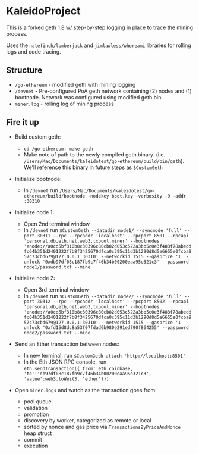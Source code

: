 # KaleidoProject
This is a forked geth 1.8 w/ step-by-step logging in place to trace the mining process. 

Uses the `natefinch/lumberjack` and `jimlawless/whereami` libraries for rolling logs and code tracing.

## Structure
* `/go-ethereum` - modified geth with mining logging
* `/devnet` - Pre-configured PoA geth network containing (2) nodes and (1) bootnode. Network was configured using modified geth bin.
* `miner.log` - rolling log of mining process

## Fire it up
* Build custom geth:
  * `cd /go-ethereum; make geth`
  * Make note of path to the newly compiled geth binary. (i.e. `/Users/Mac/Documents/kaleidotest/go-ethereum/build/bin/geth`). We'll reference this binary in future steps as `$CustomGeth`
* Initialize bootnode:
  * In `/devnet` run `/Users/Mac/Documents/kaleidotest/go-ethereum/build/bootnode -nodekey boot.key -verbosity -9 -addr :30310`
* Initialize node 1:
  * Open 2nd terminal window
  * In `/devnet` run `$CustomGeth --datadir node1/ --syncmode 'full' --port 30311 --rpc --rpcaddr 'localhost' --rpcport 8501 --rpcapi 'personal,db,eth,net,web3,txpool,miner' --bootnodes 'enode://a0cd5bf310b8c30396c80cb82d053c522a3bb5c0e3f483f78abeddfc64b351d2401222f7b8f3425670dfca0c395c11d3b1290d8d5e6655e0fcba957c73cbd679@127.0.0.1:30310' --networkid 1515 --gasprice '1' -unlock '0xdb97df08c187fb9c7f46b34b00200eaa95e321c3' --password node1/password.txt --mine`
* Initialize node 2:
  * Open 3rd terminal window
  * In `/devnet` run `$CustomGeth --datadir node2/ --syncmode 'full' --port 30312 --rpc --rpcaddr 'localhost' --rpcport 8502 --rpcapi 'personal,db,eth,net,web3,txpool,miner' --bootnodes 'enode://a0cd5bf310b8c30396c80cb82d053c522a3bb5c0e3f483f78abeddfc64b351d2401222f7b8f3425670dfca0c395c11d3b1290d8d5e6655e0fcba957c73cbd679@127.0.0.1:30310' --networkid 1515 --gasprice '1' -unlock '0xfd15d8dc8a53f07fdad6b980e291ed790f864255' --password node2/password.txt --mine`
* Send an Ether transaction between nodes:
  * In new terminal, run `$CustomGeth attach 'http://localhost:8501'`
  * In the Eth JSON RPC console, run `eth.sendTransaction({'from':eth.coinbase, 'to':'db97df08c187fb9c7f46b34b00200eaa95e321c3', 'value':web3.toWei(3, 'ether')})`

* Open `miner.logs` and watch as the transaction goes from:
  * pool queue
  * validation
  * promotion
  * discovery by worker, categorized as remote or local
  * sorted by nonce and gas price via `TransactionsByPriceAndNonce` heap struct
  * commit
  * execution
